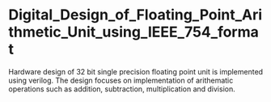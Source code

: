 # Digital_Design_of_Floating_Point_Arithmetic_Unit_using_IEEE_754_format
Hardware design of 32 bit single precision floating point unit is implemented using verilog. The design focuses on implementation of arithematic operations such as addition, subtraction, multiplication and division. 
